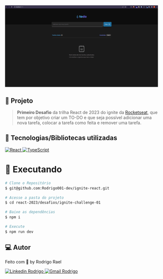 ![to-do-image](https://github.com/Rodrigo001-dev/ignite-react/blob/main/react-2023/desafios/ignite-challenge-01/.github/images/todo-gif.gif)

## :page_with_curl: Projeto

> <b>Primeiro Desafio</b> da trilha React de 2023 do ignite da [Rocketseat](https://github.com/Rocketseat), que tem por objetivo criar um TO-DO e que seja possível adicionar uma nova tarefa, colocar a tarefa como feita e remover uma tarefa.

## 🚀 Tecnologias/Bibliotecas utilizadas

<a href="https://pt-br.reactjs.org/" target="_blank"> <img src="https://img.shields.io/badge/-ReactJS-61DAFB?style=flat-square&logo=React&logoColor=white" alt="React"> </a>
<a href="https://www.typescriptlang.org/" target="_blank"> <img src="https://img.shields.io/badge/-TypeScript-3178C6?style=flat-square&logo=TypeScript&logoColor=white" alt="TypeScript"> </a>

# :construction_worker: Executando

```bash
# Clone o Repositório
$ git@github.com:Rodrigo001-dev/ignite-react.git
```

```bash
# Acesse a pasta do projeto
$ cd react-2023/desafios/ignite-challenge-01
```

```bash
# Baixe as dependências
$ npm i
```

```bash
# Execute
$ npm run dev
```

## 💻 Autor

Feito com 💜 by Rodrigo Rael

<a href="https://www.linkedin.com/in/rodrigo-rael-a7a4b51a9/" target="_blank"> <img src="https://img.shields.io/badge/-RodrigoRael-blue?style=flat-square&logo=Linkedin&logoColor=white&link=https" alt="Linkedin Rodrigo"> </a>
<a href="https://img.shields.io/badge/-rodrigorael53@gmail.com-c14438?style=flat-square&logo=Gmail&logoColor=white&link=mailto:rodrigorael53@gmail.com" target="_blank"> <img src="https://img.shields.io/badge/-rodrigorael53@gmail.com-c14438?style=flat-square&logo=Gmail&logoColor=white&link=mailto:rodrigorael53@gmail.com" alt="Gmail Rodrigo"> </a>
